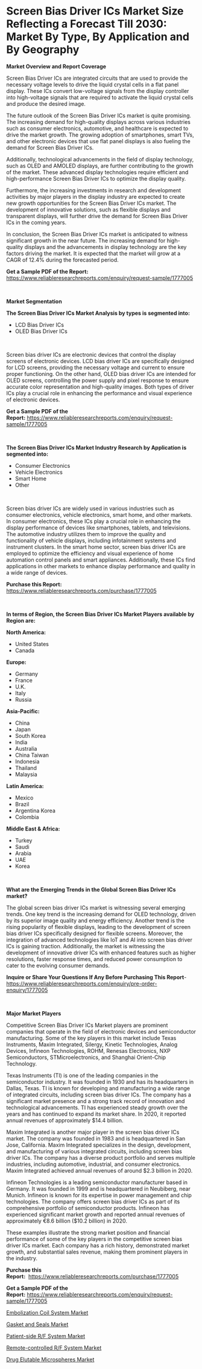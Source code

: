<p><h1>Screen Bias Driver ICs Market Size Reflecting a Forecast Till 2030: Market By Type, By Application and By Geography</h1></p><p><strong>Market Overview and Report Coverage</strong></p>
<p><p>Screen Bias Driver ICs are integrated circuits that are used to provide the necessary voltage levels to drive the liquid crystal cells in a flat panel display. These ICs convert low-voltage signals from the display controller into high-voltage signals that are required to activate the liquid crystal cells and produce the desired image.</p><p>The future outlook of the Screen Bias Driver ICs market is quite promising. The increasing demand for high-quality displays across various industries such as consumer electronics, automotive, and healthcare is expected to drive the market growth. The growing adoption of smartphones, smart TVs, and other electronic devices that use flat panel displays is also fueling the demand for Screen Bias Driver ICs.</p><p>Additionally, technological advancements in the field of display technology, such as OLED and AMOLED displays, are further contributing to the growth of the market. These advanced display technologies require efficient and high-performance Screen Bias Driver ICs to optimize the display quality.</p><p>Furthermore, the increasing investments in research and development activities by major players in the display industry are expected to create new growth opportunities for the Screen Bias Driver ICs market. The development of innovative solutions, such as flexible displays and transparent displays, will further drive the demand for Screen Bias Driver ICs in the coming years.</p><p>In conclusion, the Screen Bias Driver ICs market is anticipated to witness significant growth in the near future. The increasing demand for high-quality displays and the advancements in display technology are the key factors driving the market. It is expected that the market will grow at a CAGR of 12.4% during the forecasted period.</p></p>
<p><strong>Get a Sample PDF of the Report:</strong> <a href="https://www.reliableresearchreports.com/enquiry/request-sample/1777005">https://www.reliableresearchreports.com/enquiry/request-sample/1777005</a></p>
<p>&nbsp;</p>
<p><strong>Market Segmentation</strong></p>
<p><strong>The Screen Bias Driver ICs Market Analysis by types is segmented into:</strong></p>
<p><ul><li>LCD Bias Driver ICs</li><li>OLED Bias Driver ICs</li></ul></p>
<p>&nbsp;</p>
<p><p>Screen bias driver ICs are electronic devices that control the display screens of electronic devices. LCD bias driver ICs are specifically designed for LCD screens, providing the necessary voltage and current to ensure proper functioning. On the other hand, OLED bias driver ICs are intended for OLED screens, controlling the power supply and pixel response to ensure accurate color representation and high-quality images. Both types of driver ICs play a crucial role in enhancing the performance and visual experience of electronic devices.</p></p>
<p><strong>Get a Sample PDF of the Report:</strong>&nbsp;<a href="https://www.reliableresearchreports.com/enquiry/request-sample/1777005">https://www.reliableresearchreports.com/enquiry/request-sample/1777005</a></p>
<p>&nbsp;</p>
<p><strong>The Screen Bias Driver ICs Market Industry Research by Application is segmented into:</strong></p>
<p><ul><li>Consumer Electronics</li><li>Vehicle Electronics</li><li>Smart Home</li><li>Other</li></ul></p>
<p>&nbsp;</p>
<p><p>Screen bias driver ICs are widely used in various industries such as consumer electronics, vehicle electronics, smart home, and other markets. In consumer electronics, these ICs play a crucial role in enhancing the display performance of devices like smartphones, tablets, and televisions. The automotive industry utilizes them to improve the quality and functionality of vehicle displays, including infotainment systems and instrument clusters. In the smart home sector, screen bias driver ICs are employed to optimize the efficiency and visual experience of home automation control panels and smart appliances. Additionally, these ICs find applications in other markets to enhance display performance and quality in a wide range of devices.</p></p>
<p><strong>Purchase this Report:</strong>&nbsp; <a href="https://www.reliableresearchreports.com/purchase/1777005">https://www.reliableresearchreports.com/purchase/1777005</a></p>
<p>&nbsp;</p>
<p><strong>In terms of Region, the Screen Bias Driver ICs Market Players available by Region are:</strong></p>
<p>
    <p> <strong> North America: </strong>
        <ul>
            <li>United States</li>
            <li>Canada</li>
        </ul>
        </p> 
    <p> <strong> Europe: </strong>
        <ul>
            <li>Germany</li>
            <li>France</li>
            <li>U.K.</li>
            <li>Italy</li>
            <li>Russia</li>
        </ul>
        </p> 
    <p> <strong> Asia-Pacific: </strong>
        <ul>
            <li>China</li>
            <li>Japan</li>
            <li>South Korea</li>
            <li>India</li>
            <li>Australia</li>
            <li>China Taiwan</li>
            <li>Indonesia</li>
            <li>Thailand</li>
            <li>Malaysia</li>
        </ul>
        </p> 
    <p> <strong> Latin America: </strong>
        <ul>
            <li>Mexico</li>
            <li>Brazil</li>
            <li>Argentina Korea</li>
            <li>Colombia</li>
        </ul>
        </p> 
    <p> <strong> Middle East & Africa: </strong>
        <ul>
            <li>Turkey</li>
            <li>Saudi</li>
            <li>Arabia</li>
            <li>UAE</li>
            <li>Korea</li>
        </ul>
    </p>
    </p>
<p>&nbsp;</p>
<p><strong>What are the Emerging Trends in the Global Screen Bias Driver ICs market?</strong></p>
<p><p>The global screen bias driver ICs market is witnessing several emerging trends. One key trend is the increasing demand for OLED technology, driven by its superior image quality and energy efficiency. Another trend is the rising popularity of flexible displays, leading to the development of screen bias driver ICs specifically designed for flexible screens. Moreover, the integration of advanced technologies like IoT and AI into screen bias driver ICs is gaining traction. Additionally, the market is witnessing the development of innovative driver ICs with enhanced features such as higher resolutions, faster response times, and reduced power consumption to cater to the evolving consumer demands.</p></p>
<p><strong>Inquire or Share Your Questions If Any Before Purchasing This Report</strong>- <a href="https://www.reliableresearchreports.com/enquiry/pre-order-enquiry/1777005">https://www.reliableresearchreports.com/enquiry/pre-order-enquiry/1777005</a></p>
<p>&nbsp;</p>
<p><strong>Major Market Players</strong></p>
<p><p>Competitive Screen Bias Driver ICs Market players are prominent companies that operate in the field of electronic devices and semiconductor manufacturing. Some of the key players in this market include Texas Instruments, Maxim Integrated, Silergy, Kinetic Technologies, Analog Devices, Infineon Technologies, ROHM, Renesas Electronics, NXP Semiconductors, STMicroelectronics, and Shanghai Orient-Chip Technology.</p><p>Texas Instruments (TI) is one of the leading companies in the semiconductor industry. It was founded in 1930 and has its headquarters in Dallas, Texas. TI is known for developing and manufacturing a wide range of integrated circuits, including screen bias driver ICs. The company has a significant market presence and a strong track record of innovation and technological advancements. TI has experienced steady growth over the years and has continued to expand its market share. In 2020, it reported annual revenues of approximately $14.4 billion.</p><p>Maxim Integrated is another major player in the screen bias driver ICs market. The company was founded in 1983 and is headquartered in San Jose, California. Maxim Integrated specializes in the design, development, and manufacturing of various integrated circuits, including screen bias driver ICs. The company has a diverse product portfolio and serves multiple industries, including automotive, industrial, and consumer electronics. Maxim Integrated achieved annual revenues of around $2.3 billion in 2020.</p><p>Infineon Technologies is a leading semiconductor manufacturer based in Germany. It was founded in 1999 and is headquartered in Neubiberg, near Munich. Infineon is known for its expertise in power management and chip technologies. The company offers screen bias driver ICs as part of its comprehensive portfolio of semiconductor products. Infineon has experienced significant market growth and reported annual revenues of approximately €8.6 billion ($10.2 billion) in 2020.</p><p>These examples illustrate the strong market position and financial performance of some of the key players in the competitive screen bias driver ICs market. Each company has a rich history, demonstrated market growth, and substantial sales revenue, making them prominent players in the industry.</p></p>
<p><strong>Purchase this Report:</strong>&nbsp;&nbsp;<a href="https://www.reliableresearchreports.com/purchase/1777005">https://www.reliableresearchreports.com/purchase/1777005</a></p>
<p></p>
<p><strong>Get a Sample PDF of the Report:</strong>&nbsp;<a href="https://www.reliableresearchreports.com/enquiry/request-sample/1777005">https://www.reliableresearchreports.com/enquiry/request-sample/1777005</a></p>
<p><p><a href="https://www.linkedin.com/pulse/embolization-coil-system-market-size-share-global-analysis-1f/">Embolization Coil System Market</a></p><p><a href="https://medium.com/@amaliarobel/gasket-and-seals-market-exploring-market-share-market-trends-and-future-growth-6ea5eff8666d">Gasket and Seals Market</a></p><p><a href="https://github.com/kipkeeva/Market-Research-Report-List-1/blob/main/patient-side-rf-system-market.md">Patient-side R/F System Market</a></p><p><a href="https://github.com/kuntayevaz/Market-Research-Report-List-1/blob/main/remote-controlled-rf-system-market.md">Remote-controlled R/F System Market</a></p><p><a href="https://www.linkedin.com/pulse/drug-elutable-microspheres-market-size-growth-forecast-1c/">Drug Elutable Microspheres Market</a></p></p>